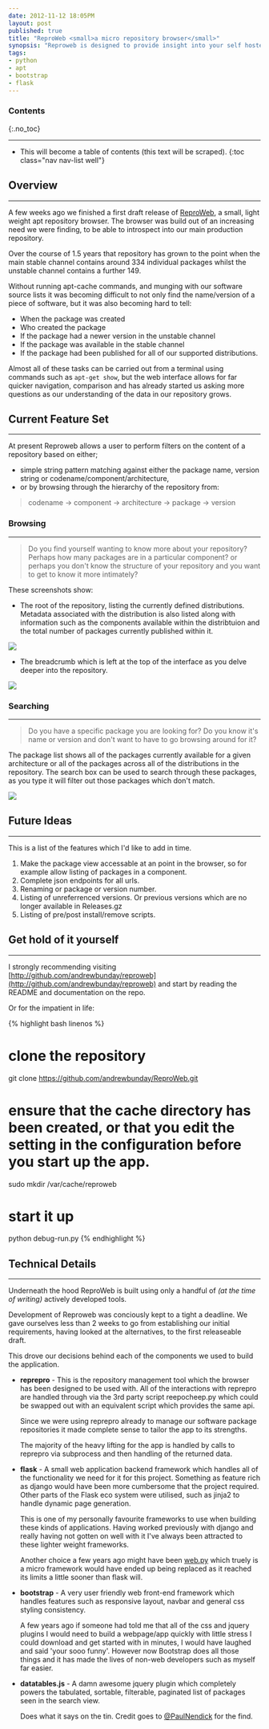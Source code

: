 ```yaml
---
date: 2012-11-12 18:05PM
layout: post
published: true
title: "ReproWeb <small>a micro repository browser</small>"
synopsis: "Reproweb is designed to provide insight into your self hosted apt repository. It is built on top of the standard debian dpkg toolchain and the repository builder/mirroror reprepro."
tags:
- python
- apt
- bootstrap
- flask
---
```


### Contents
{:.no_toc}

---

* This will become a table of contents (this text will be scraped).
{:toc class="nav nav-list well"}

## Overview

---

A few weeks ago we finished a first draft release of [ReproWeb](http://github.com/andrewbunday/reproweb), a small, light weight apt repository browser. The browser was build out of an increasing need we were finding, to be able to introspect into our main production repository.

Over the course of 1.5 years that repository has grown to the point when the main stable channel contains around 334 individual packages whilst the unstable channel contains a further 149.

Without running apt-cache commands, and munging with our software source lists it was becoming difficult to not only find the name/version of a piece of software, but it was also becoming hard to tell:

* When the package was created
* Who created the package
* If the package had a newer version in the unstable channel
* If the package was available in the stable channel
* If the package had been published for all of our supported distributions.

Almost all of these tasks can be carried out from a terminal using commands such as `apt-get show`, but the web interface allows for far quicker navigation, comparison and has already started us asking more questions as our understanding of the data in our repository grows.


## Current Feature Set

---

At present Reproweb allows a user to perform filters on the content of a repository based on either;

* simple string pattern matching against either the package name, version string or codename/component/architecture,
* or by browsing through the hierarchy of the repository from:

> codename -> component -> architecture -> package -> version


### Browsing
---

> Do you find yourself wanting to know more about your repository? Perhaps how many packages are in a particular component? or perhaps you don't know the structure of your repository and you want to get to know it more intimately?

These screenshots show:

* The root of the repository, listing the currently defined distributions.
  Metadata associated with the distribution is also listed along with information such as the components available within the distribtuion and the total number of packages currently published within it.


![](https://github.com/andrewbunday/ReproWeb/raw/master/documentation/images/image_07.png)

* The breadcrumb which is left at the top of the interface as you delve deeper into the repository.

![](https://github.com/andrewbunday/ReproWeb/raw/master/documentation/images/image_08.png)

### Searching
---

> Do you have a specific package you are looking for? Do you know it's name or version and don't want to have to go browsing around for it?

The package list shows all of the packages currently available for a given architecture or all of the packages across all of the distributions in the repository. The search box can be used to search through these packages, as you type it will filter out those packages which don't match.

![](https://github.com/andrewbunday/ReproWeb/raw/master/documentation/images/image_05.png)

## Future Ideas
---

This is a list of the features which I'd like to add in time.

1. Make the package view accessable at an point in the browser, so for example
   allow listing of packages in a component.
1. Complete json endpoints for all urls.
1. Renaming or package or version number.
1. Listing of unreferrenced versions. Or previous versions which are no longer
   available in Releases.gz
1. Listing of pre/post install/remove scripts.


## Get hold of it yourself
---

I strongly recommending visiting [http://github.com/andrewbunday/reproweb](http://github.com/andrewbunday/reproweb) and start by reading the README and documentation on the repo.

Or for the impatient in life:

{% highlight bash linenos %}
# clone the repository

git clone https://github.com/andrewbunday/ReproWeb.git

# ensure that the cache directory has been created, or that you edit the setting in the configuration before you start up the app.

sudo mkdir /var/cache/reproweb

# start it up

python debug-run.py
{% endhighlight %}


## Technical Details

---

Underneath the hood ReproWeb is built using only a handful of _(at the time of writing)_ actively developed tools.

Development of Reproweb was conciously kept to a tight a deadline. We gave ourselves less than 2 weeks to go from establishing our initial requirements, having looked at the alternatives, to the first releaseable draft.

This drove our decisions behind each of the components we used to build the application.

* __reprepro__ - This is the repository management tool which the browser has been designed to be used with. All of the interactions with reprepro are handled through via the 3rd party script reepocheep.py which could be swapped out with an equivalent script which provides the same api.

  Since we were using reprepro already to manage our software package repositories it made complete sense to tailor the app to its strengths.

  The majority of the heavy lifting for the app is handled by calls to reprepro via subprocess and then handling of the returned data.

* __flask__ - A small web application backend framework which handles all of the functionality we need for it for this project. Something as feature rich as django would have been more cumbersome that the project required. Other parts of the Flask eco system were utilised, such as jinja2 to handle dynamic page generation.

  This is one of my personally favourite frameworks to use when building these kinds of applications. Having worked previously with django and really having not gotten on well with it I've always been attracted to these lighter weight frameworks.

  Another choice a few years ago might have been [web.py](http://webpy.org) which truely is a micro framework would have ended up being replaced as it reached its limits a little sooner than flask will.

* __bootstrap__ - A very user friendly web front-end framework which handles features such as responsive layout, navbar and general css styling consistency.

  A few years ago if someone had told me that all of the css and jquery plugins I would need to build a webpage/app quickly with little stress I could download and get started with in minutes, I would have laughed and said 'your sooo funny'. However now Bootstrap does all those things and it has made the lives of non-web developers such as myself far easier.

* __datatables.js__ - A damn awesome jquery plugin which completely powers the tabulated, sortable, filterable, paginated list of packages seen in the search view.

  Does what it says on the tin. Credit goes to [@PaulNendick](http://paulnendick.github.com) for the find.
